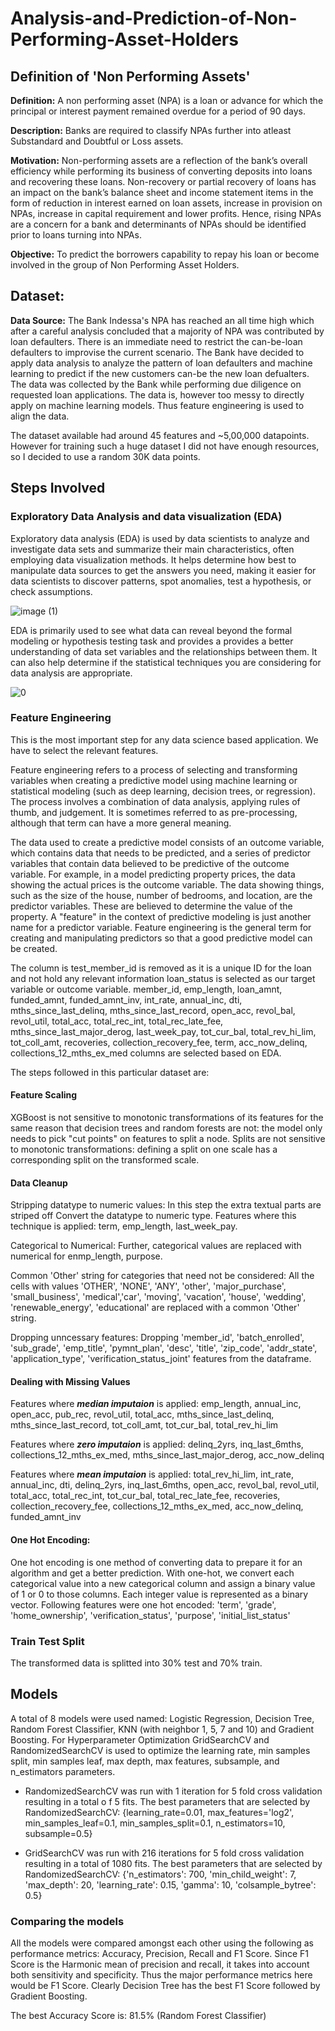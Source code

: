# Analysis-and-Prediction-of-Non-Performing-Asset-Holders

## Definition of 'Non Performing Assets'

**Definition:** A non performing asset (NPA) is a loan or advance for which the principal or interest payment remained overdue for a period of 90 days.

**Description:** Banks are required to classify NPAs further into atleast Substandard and Doubtful or Loss assets.

**Motivation:** Non-performing assets are a reflection of the bank’s overall efficiency while performing its business of converting deposits into loans and recovering these loans. Non-recovery or partial recovery of loans has an impact on the bank’s balance sheet and income statement items in the form of reduction in interest earned on loan assets, increase in provision on NPAs, increase in capital requirement and lower profits. Hence, rising NPAs are a concern for a bank and determinants of NPAs should be identified prior to loans turning into NPAs.

**Objective:** To predict the borrowers capability to repay his loan or become involved in the group of Non Performing Asset Holders.

## Dataset:
**Data Source:** The Bank Indessa's NPA has reached an all time high which after a careful analysis concluded that a majority of NPA was contributed by loan defaulters. There is an immediate need to restrict the can-be-loan defaulters to improvise the current scenario. The Bank have decided to apply data analysis to analyze the pattern of loan defaulters and machine learning to predict if the new customers can-be the new loan defualters.
The data was collected by the Bank while performing due diligence on requested loan applications. The data is, however too messy to directly apply on machine learning models. Thus feature engineering is used to align the data.

The dataset available had around 45 features and ~5,00,000 datapoints. However for training such a huge dataset I did not have enough resources, so I decided to use a random 30K data points.

## Steps Involved

### Exploratory Data Analysis and data visualization (EDA)
Exploratory data analysis (EDA) is used by data scientists to analyze and investigate data sets and summarize their main characteristics, often employing data visualization methods. It helps determine how best to manipulate data sources to get the answers you need, making it easier for data scientists to discover patterns, spot anomalies, test a hypothesis, or check assumptions.

![image (1)](https://user-images.githubusercontent.com/109594714/185826932-c8cda36e-3231-4d0b-9452-1260ee7813f4.png)

EDA is primarily used to see what data can reveal beyond the formal modeling or hypothesis testing task and provides a provides a better understanding of data set variables and the relationships between them. It can also help determine if the statistical techniques you are considering for data analysis are appropriate.

![0](https://user-images.githubusercontent.com/109594714/185826421-30e48005-a6ef-4487-b99c-42074588b08c.png)


### Feature Engineering

This is the most important step for any data science based application. We have to select the relevant features.

Feature engineering refers to a process of selecting and transforming variables when creating a predictive model using machine learning or statistical modeling (such as deep learning, decision trees, or regression). The process involves a combination of data analysis, applying rules of thumb, and judgement. It is sometimes referred to as pre-processing, although that term can have a more general meaning.

The data used to create a predictive model consists of an outcome variable, which contains data that needs to be predicted, and a series of predictor variables that contain data believed to be predictive of the outcome variable. For example, in a model predicting property prices, the data showing the actual prices is the outcome variable. The data showing things, such as the size of the house, number of bedrooms, and location, are the predictor variables. These are believed to determine the value of the property.
A "feature" in the context of predictive modeling is just another name for a predictor variable. Feature engineering is the general term for creating and manipulating predictors so that a good predictive model can be created.

The column is test_member_id is removed as it is a unique ID for the loan and not hold any relevant information
loan_status is selected as our target variable or outcome variable.
member_id, emp_length, loan_amnt, funded_amnt, funded_amnt_inv, int_rate, annual_inc, dti, mths_since_last_delinq, mths_since_last_record, open_acc, revol_bal, revol_util, total_acc, total_rec_int, total_rec_late_fee, mths_since_last_major_derog, last_week_pay, tot_cur_bal, total_rev_hi_lim, tot_coll_amt, recoveries, collection_recovery_fee, term, acc_now_delinq, collections_12_mths_ex_med columns are selected based on EDA.

The steps followed in this particular dataset are:

#### Feature Scaling
XGBoost is not sensitive to monotonic transformations of its features for the same reason that decision trees and random forests are not: the model only needs to pick "cut points" on features to split a node. Splits are not sensitive to monotonic transformations: defining a split on one scale has a corresponding split on the transformed scale.

#### Data Cleanup
Stripping datatype to numeric values: In this step the extra textual parts are striped off Convert the datatype to numeric type. Features where this technique is applied: term, emp_length, last_week_pay.

Categorical to Numerical: Further, categorical values are replaced with numerical for enmp_length, purpose.

Common 'Other' string for categories that need not be considered: All the cells with values 'OTHER', 'NONE', 'ANY', 'other', 'major_purchase', 'small_business', 'medical','car', 'moving', 'vacation', 'house', 'wedding', 'renewable_energy', 'educational' are replaced with a common 'Other' string.

Dropping unncessary features: Dropping 'member_id', 'batch_enrolled', 'sub_grade', 'emp_title', 'pymnt_plan', 'desc', 'title', 'zip_code', 'addr_state', 'application_type', 'verification_status_joint' features from the dataframe.

#### Dealing with Missing Values
Features where ***median imputaion*** is applied: emp_length, annual_inc, open_acc, pub_rec, revol_util, total_acc, mths_since_last_delinq, mths_since_last_record, tot_coll_amt, tot_cur_bal, total_rev_hi_lim

Features where ***zero imputaion*** is applied: delinq_2yrs, inq_last_6mths, collections_12_mths_ex_med, mths_since_last_major_derog, acc_now_delinq

Features where ***mean imputaion*** is applied: total_rev_hi_lim, int_rate, annual_inc, dti, delinq_2yrs, inq_last_6mths, open_acc, revol_bal, revol_util, total_acc, total_rec_int, tot_cur_bal, total_rec_late_fee, recoveries, collection_recovery_fee, collections_12_mths_ex_med, acc_now_delinq, funded_amnt_inv

#### One Hot Encoding:
One hot encoding is one method of converting data to prepare it for an algorithm and get a better prediction. With one-hot, we convert each categorical value into a new categorical column and assign a binary value of 1 or 0 to those columns. Each integer value is represented as a binary vector. 
Following features were one hot encoded: 'term', 'grade', 'home_ownership', 'verification_status', 'purpose', 'initial_list_status'

### Train Test Split
The transformed data is splitted into 30% test and 70% train.

## Models
A total of 8 models were used named: Logistic Regression, Decision Tree, Random Forest Classifier, KNN (with neighbor 1, 5, 7 and 10) and Gradient Boosting. For Hyperparameter Optimization GridSearchCV and RandomizedSearchCV is used to optimize the learning rate, min samples split, min samples leaf, max depth, max features, subsample, and n_estimators parameters. 

* RandomizedSearchCV was run with 1 iteration for 5 fold cross validation resulting in a total o f 5 fits.
The best parameters that are selected by RandomizedSearchCV: {learning_rate=0.01, max_features='log2', min_samples_leaf=0.1, min_samples_split=0.1, n_estimators=10, subsample=0.5}

* GridSearchCV was run with 216 iterations for 5 fold cross validation resulting in a total of 1080 fits.
The best parameters that are selected by RandomizedSearchCV: {'n_estimators': 700, 'min_child_weight': 7, 'max_depth': 20, 'learning_rate': 0.15, 'gamma': 10, 'colsample_bytree': 0.5}

### Comparing the models
All the models were compared amongst each other using the following as performance metrics: Accuracy, Precision, Recall and F1 Score.
Since F1 Score is the Harmonic mean of precision and recall, it takes into account both sensitivity and specificity. Thus the major performance metrics here would be F1 Score. Clearly Decision Tree has the best F1 Score followed by Gradient Boosting.

The best Accuracy Score is: 81.5% (Random Forest Classifier)
